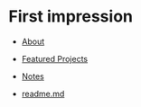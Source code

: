 # First impression

- [About](#about)
- [Featured Projects](#featured-projects)
- [Notes](#notes)

- [readme.md](readme.md) 
